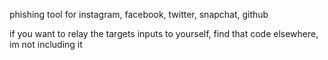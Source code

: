 phishing tool for instagram, facebook, twitter, snapchat, github

if you want to relay the targets inputs to yourself, find that code elsewhere, im not including it